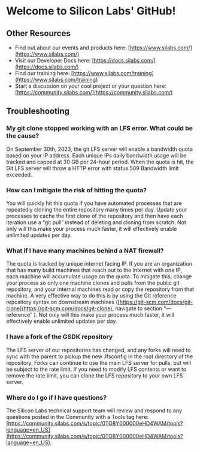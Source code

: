 # Welcome to Silicon Labs' GitHub!

## Other Resources

- Find out about our events and products here: [https://www.silabs.com/](https://www.silabs.com/)
- Visit our Developer Docs here: [https://docs.silabs.com/](https://docs.silabs.com/)
- Find our training here: [https://www.silabs.com/training](https://www.silabs.com/training)
- Start a discussion on your cool project or your question here: [https://community.silabs.com/](https://community.silabs.com/)

## Troubleshooting

### My git clone stopped working with an LFS error. What could be the cause?

On September 30th, 2023, the git LFS server will enable a bandwidth quota based on your IP address. Each unique IPs daily bandwidth usage will be tracked and capped at 30 GB per 24-hour period. When the quota is hit, the Git LFS server will throw a HTTP error with status 509 Bandwidth limit exceeded.

### How can I mitigate the risk of hitting the quota?

You will quickly hit this quota if you have automated processes that are repeatedly cloning the entire repository many times per day. Update your processes to cache the first clone of the repository and then have each iteration use a “git pull” instead of deleting and cloning from scratch.  Not only will this make your process much faster, it will effectively enable unlimited updates per day.  

### What if I have many machines behind a NAT firewall?

The quota is tracked by unique internet facing IP. If you are an organization that has many build machines that reach out to the internet with one IP, each machine will accumulate usage on the quota. To mitigate this, change your process so only one machine clones and pulls from the public git repository, and your internal machines read or copy the repository from that machine.  A very effective way to do this is by using the Git reference repository syntax on downstream machines ([https://git-scm.com/docs/git-clone](https://git-scm.com/docs/git-clone), navigate to section “—reference” ). Not only will this make your process much faster, it will effectively enable unlimited updates per day.   

### I have a fork of the GSDK repository

The LFS server of our repositories has changed, and any forks will need to sync with the parent to pickup the new .lfsconfig in the root directory of the repository. Forks can continue to use the main LFS server for pulls, but will be subject to the rate limit. If you need to modify LFS contents or want to remove the rate limit, you can clone the LFS repository to your own LFS server.

### Where do I go if I have questions?

The Silicon Labs technical support team will review and respond to any questions posted in the Community with a Tools tag here: [https://community.silabs.com/s/topic/0TO8Y000000eHD4WAM/tools?language=en_US](https://community.silabs.com/s/topic/0TO8Y000000eHD4WAM/tools?language=en_US).
